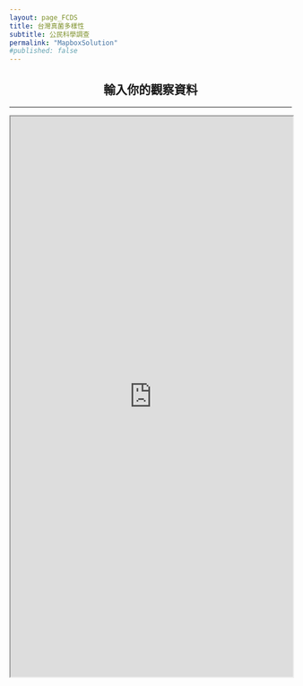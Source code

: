 ```yaml
---
layout: page_FCDS
title: 台灣真菌多樣性
subtitle: 公民科學調查
permalink: "MapboxSolution"
#published: false
---
```

<h2 style="text-align: center;">輸入你的觀察資料</h2>
<hr>
<div style="text-align:center;">
  <iframe src="https://script.google.com/macros/s/AKfycbyHsY5p6W5IN3oZLTojIZ2RkZWpZxe2YBggWtBD3_OlMNiXiOF5QKzALc5emUMSbpXKiQ/exec" width="100%" height="1000" >
  </object>
</div>

